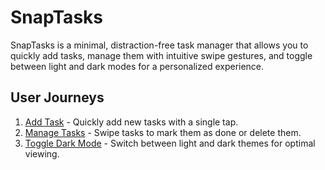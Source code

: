 # SnapTasks

SnapTasks is a minimal, distraction-free task manager that allows you to quickly add tasks, manage them with intuitive swipe gestures, and toggle between light and dark modes for a personalized experience.

## User Journeys

1. [Add Task](docs/journeys/add-task.md) - Quickly add new tasks with a single tap.
2. [Manage Tasks](docs/journeys/manage-tasks.md) - Swipe tasks to mark them as done or delete them.
3. [Toggle Dark Mode](docs/journeys/toggle-dark-mode.md) - Switch between light and dark themes for optimal viewing.